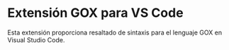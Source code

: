 # Extensión GOX para VS Code
Esta extensión proporciona resaltado de sintaxis para el lenguaje GOX en Visual Studio Code.

